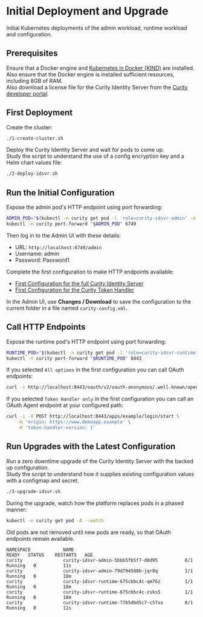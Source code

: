 # Initial Deployment and Upgrade

Initial Kubernetes deployments of the admin workload, runtime workload and configuration.

## Prerequisites

Ensure that a Docker engine and [Kubernetes in Docker (KIND)](https://kind.sigs.k8s.io/docs/user/quick-start/) are installed.\
Also ensure that the Docker engine is installed sufficient resources, including 8GB of RAM.\
Also download a license file for the Curity Identity Server from the [Curity developer portal](https://developer.curity.io/).

## First Deployment

Create the cluster:

```bash
./1-create-cluster.sh
```

Deploy the Curity Identity Server and wait for pods to come up.\
Study the script to understand the use of a config encryption key and a Helm chart values file:

```bash
./2-deploy-idsvr.sh
```

## Run the Initial Configuration

Expose the admin pod's HTTP endpoint using port forwarding:

```bash
ADMIN_POD="$(kubectl -n curity get pod -l 'role=curity-idsvr-admin' -o jsonpath='{.items[0].metadata.name}')"
kubectl -n curity port-forward "$ADMIN_POD" 6749
```

Then log in to the Admin UI with these details:

- URL: `http://localhost:6749/admin`
- Username: admin
- Password: Password1

Complete the first configuration to make HTTP endpoints available:

- [First Configuration for the full Curity Identity Server](https://curity.io/resources/learn/first-config/)
- [First Configuration for the Curity Token Handler](https://curity.io/resources/learn/token-handler-first-configuration/)

In the Admin UI, use **Changes / Download** to save the configuration to the current folder in a file named `curity-config.xml`.

## Call HTTP Endpoints

Expose the runtime pod's HTTP endpoint using port forwarding:

```bash
RUNTIME_POD="$(kubectl -n curity get pod -l 'role=curity-idsvr-runtime' -o jsonpath='{.items[0].metadata.name}' | tail -n 1)"
kubectl -n curity port-forward "$RUNTIME_POD" 8443
```

If you selected `All options` in the first configuration you can call OAuth endpoints:

```bash
curl -i http://localhost:8443/oauth/v2/oauth-anonymous/.well-known/openid-configuration
```

If you selected `Token Handler only` in the first configuration you can call an OAuth Agent endpoint at your configured path:

```bash
curl -i -X POST http://localhost:8443/apps/example/login/start \
    -H 'origin: https://www.demoapp.example' \
    -H 'token-handler-version: 1'
```

## Run Upgrades with the Latest Configuration

Run a zero downtime upgrade of the Curity Identity Server with the backed up configuration.\
Study the script to understand how it supplies existing configuration values with a configmap and secret.

```bash
./3-upgrade-idsvr.sh
```

During the upgrade, watch how the platform replaces pods in a phased manner:

```bash
kubectl -n curity get pod -A --watch
```

Old pods are not removed until new pods are ready, so that OAuth endpoints remain available.

```text
NAMESPACE            NAME                                         READY   STATUS    RESTARTS   AGE
curity               curity-idsvr-admin-5bbb5fb5f7-d8d95          0/1     Running   0          11s
curity               curity-idsvr-admin-79d794588b-jqr8q          1/1     Running   0          18m
curity               curity-idsvr-runtime-675cbbc4c-qm76z         1/1     Running   0          18m
curity               curity-idsvr-runtime-675cbbc4c-zsks5         1/1     Running   0          18m
curity               curity-idsvr-runtime-77b5dbd5c7-c57xs        0/1     Running   0          11s
```
